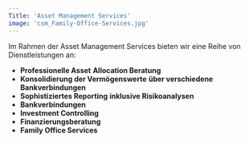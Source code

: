 ```yaml
---
Title: 'Asset Management Services'
image: 'csm_Family-Office-Services.jpg'
---
```

Im Rahmen der Asset Management Services bieten wir eine Reihe von Dienstleistungen an:

- **Professionelle Asset** **Allocation Beratung**
- **Konsolidierung der Vermögenswerte**
  **über verschiedene**
  **Bankverbindungen**
- **Sophistiziertes Reporting** **inklusive Risikoanalysen**
- **Bankverbindungen**
- **Investment Controlling**
- **Finanzierungsberatung**
- **Family Office Services**